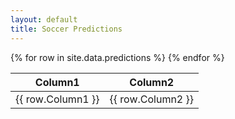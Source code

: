 ```yaml
---
layout: default
title: Soccer Predictions
---
```


<link rel="stylesheet" href="{{ site.baseurl }}/styles.css">

<table class="styled-table">
  <thead>
    <tr>
      <th>Column1</th>
      <th>Column2</th>
      <!-- Add more columns as needed -->
    </tr>
  </thead>
  <tbody>
    {% for row in site.data.predictions %}
      <tr>
        <td>{{ row.Column1 }}</td>
        <td>{{ row.Column2 }}</td>
        <!-- Add more columns as needed -->
      </tr>
    {% endfor %}
  </tbody>
</table>
